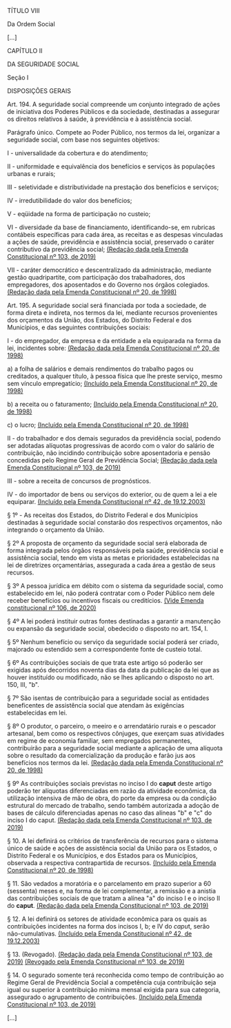 TÍTULO VIII

Da Ordem Social

[…]

CAPÍTULO II

DA SEGURIDADE SOCIAL

Seção I

DISPOSIÇÕES GERAIS

Art. 194. A seguridade social compreende um conjunto integrado de ações de iniciativa dos Poderes Públicos e da sociedade, destinadas a assegurar os direitos relativos à saúde, à previdência e à assistência social. 

Parágrafo único. Compete ao Poder Público, nos termos da lei, organizar a seguridade social, com base nos seguintes objetivos:

I - universalidade da cobertura e do atendimento;

II - uniformidade e equivalência dos benefícios e serviços às populações urbanas e rurais;

III - seletividade e distributividade na prestação dos benefícios e serviços;

IV - irredutibilidade do valor dos benefícios;

V - eqüidade na forma de participação no custeio;

VI - diversidade da base de financiamento, identificando-se, em rubricas contábeis específicas para cada área, as receitas e as despesas vinculadas a ações de saúde, previdência e assistência social, preservado o caráter contributivo da previdência social;      [(Redação dada pela Emenda Constitucional nº 103, de 2019)](http://www.planalto.gov.br/ccivil_03/constituicao/Emendas/Emc/emc103.htm#art1)

VII - caráter democrático e descentralizado da administração, mediante gestão quadripartite, com participação dos trabalhadores, dos empregadores, dos aposentados e do Governo nos órgãos colegiados.     [(Redação dada pela Emenda Constitucional nº 20, de 1998)](http://www.planalto.gov.br/ccivil_03/constituicao/Emendas/Emc/emc20.htm#art194pvii)

Art. 195. A seguridade social será financiada por toda a sociedade, de forma direta e indireta, nos termos da lei, mediante recursos provenientes dos orçamentos da União, dos Estados, do Distrito Federal e dos Municípios, e das seguintes contribuições sociais: 

I - do empregador, da empresa e da entidade a ela equiparada na forma da lei, incidentes sobre:     [(Redação dada pela Emenda Constitucional nº 20, de 1998)](http://www.planalto.gov.br/ccivil_03/constituicao/Emendas/Emc/emc20.htm#art195i)

a) a folha de salários e demais rendimentos do trabalho pagos ou creditados, a qualquer título, à pessoa física que lhe preste serviço, mesmo sem vínculo empregatício;     [(Incluído pela Emenda Constitucional nº 20, de 1998)](http://www.planalto.gov.br/ccivil_03/constituicao/Emendas/Emc/emc20.htm#art195i)

b) a receita ou o faturamento;     [(Incluído pela Emenda Constitucional nº 20, de 1998)](http://www.planalto.gov.br/ccivil_03/constituicao/Emendas/Emc/emc20.htm#art195i)

c) o lucro;     [(Incluído pela Emenda Constitucional nº 20, de 1998)](http://www.planalto.gov.br/ccivil_03/constituicao/Emendas/Emc/emc20.htm#art195i)

II - do trabalhador e dos demais segurados da previdência social, podendo ser adotadas alíquotas progressivas de acordo com o valor do salário de contribuição, não incidindo contribuição sobre aposentadoria e pensão concedidas pelo Regime Geral de Previdência Social;     [(Redação dada pela Emenda Constitucional nº 103, de 2019)](http://www.planalto.gov.br/ccivil_03/constituicao/Emendas/Emc/emc103.htm#art1)

III - sobre a receita de concursos de prognósticos.

IV - do importador de bens ou serviços do exterior, ou de quem a lei a ele equiparar.     [(Incluído pela Emenda Constitucional nº 42, de 19.12.2003)](http://www.planalto.gov.br/ccivil_03/constituicao/Emendas/Emc/emc42.htm#art1)

§ 1º - As receitas dos Estados, do Distrito Federal e dos Municípios destinadas à seguridade social constarão dos respectivos orçamentos, não integrando o orçamento da União.

§ 2º A proposta de orçamento da seguridade social será elaborada de forma integrada pelos órgãos responsáveis pela saúde, previdência social e assistência social, tendo em vista as metas e prioridades estabelecidas na lei de diretrizes orçamentárias,    assegurada a cada área a gestão de seus recursos.

§ 3º A pessoa jurídica em débito com o sistema da seguridade social, como estabelecido em lei, não poderá contratar com o Poder Público nem dele receber benefícios ou incentivos fiscais ou creditícios.  [(Vide Emenda constitucional nº 106, de 2020)](http://www.planalto.gov.br/ccivil_03/constituicao/Emendas/Emc/emc106.htm)

§ 4º A lei poderá instituir outras fontes destinadas a garantir a manutenção ou expansão da seguridade social, obedecido o disposto no art. 154, I. 

§ 5º Nenhum benefício ou serviço da seguridade social poderá ser criado, majorado ou estendido sem a correspondente fonte de custeio total.

§ 6º As contribuições sociais de que trata este artigo só poderão ser exigidas após decorridos noventa dias da data da publicação da lei que as houver instituído ou modificado, não se lhes aplicando o disposto no art. 150, III, "b".

§ 7º São isentas de contribuição para a seguridade social as entidades beneficentes de assistência social que atendam às exigências estabelecidas em lei.

§ 8º O produtor, o parceiro, o meeiro e o arrendatário rurais e o pescador artesanal, bem como os respectivos cônjuges, que exerçam suas atividades em regime de economia familiar, sem empregados permanentes, contribuirão para a seguridade social mediante a aplicação de uma alíquota sobre o resultado da comercialização da produção e farão jus aos benefícios nos termos da lei.     [(Redação dada pela Emenda Constitucional nº 20, de 1998)](http://www.planalto.gov.br/ccivil_03/constituicao/Emendas/Emc/emc20.htm#art195§8)

§ 9º As contribuições sociais previstas no inciso I do **caput** deste artigo poderão ter alíquotas diferenciadas em razão da atividade econômica, da utilização intensiva de mão de obra, do porte da empresa ou da condição estrutural do mercado de trabalho, sendo também autorizada a adoção de bases de cálculo diferenciadas apenas no caso das alíneas "b" e "c" do inciso I do caput.       [(Redação dada pela Emenda Constitucional nº 103, de 2019)](http://www.planalto.gov.br/ccivil_03/constituicao/Emendas/Emc/emc103.htm#art1)

§ 10. A lei definirá os critérios de transferência de recursos para o sistema único de saúde e ações de assistência social da União para os Estados, o Distrito Federal e os Municípios, e dos Estados para os Municípios, observada a respectiva contrapartida de recursos.       [(Incluído pela Emenda Constitucional nº 20, de 1998)](http://www.planalto.gov.br/ccivil_03/constituicao/Emendas/Emc/emc20.htm#art195§8)

§ 11. São vedados a moratória e o parcelamento em prazo superior a 60 (sessenta) meses e, na forma de lei complementar, a remissão e a anistia das contribuições sociais de que tratam a alínea "a" do inciso I e o inciso II do **caput**.      [(Redação dada pela Emenda Constitucional nº 103, de 2019)](http://www.planalto.gov.br/ccivil_03/constituicao/Emendas/Emc/emc103.htm#art1)

§ 12. A lei definirá os setores de atividade econômica para os quais as contribuições incidentes na forma dos incisos I, b; e IV do *capu*t, serão não-cumulativas.     [(Incluído pela Emenda Constitucional nº 42, de 19.12.2003)](http://www.planalto.gov.br/ccivil_03/constituicao/Emendas/Emc/emc42.htm#art1)

§ 13. (Revogado).      [(Redação dada pela Emenda Constitucional nº 103, de 2019)](http://www.planalto.gov.br/ccivil_03/constituicao/Emendas/Emc/emc103.htm#art1)      [(Revogado pela Emenda Constitucional nº 103, de 2019)](http://www.planalto.gov.br/ccivil_03/constituicao/Emendas/Emc/emc103.htm#art35)

§ 14. O segurado somente terá reconhecida como tempo de contribuição ao Regime Geral de Previdência Social a competência cuja contribuição seja igual ou superior à contribuição mínima mensal exigida para sua categoria, assegurado o agrupamento de contribuições.     [(Incluído pela Emenda Constitucional nº 103, de 2019)](http://www.planalto.gov.br/ccivil_03/constituicao/Emendas/Emc/emc103.htm#art1)

[…]
